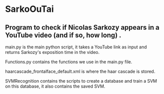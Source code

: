 # SarkoOuTai

## Program to check if Nicolas Sarkozy appears in a YouTube video (and if so, how long) .



main.py is the main python script, it takes a YouTube link as input and returns Sarkozy's exposition time in the video.

Functions.py contains the functions we use in the main.py file.

haarcascade_frontalface_default.xml is where the haar cascade is stored.

SVMRecognition contains the scripts to create a database and train a SVM on this database, it also contains the saved SVM.
